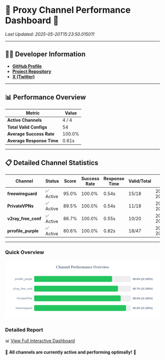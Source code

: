 # 🌟 Proxy Channel Performance Dashboard 🌟

_Last Updated: 2025-05-20T15:23:50.015011_

---

## 👩‍💻 Developer Information

- **[GitHub Profile](https://github.com/4n0nymou3)**  
- **[Project Repository](https://github.com/4n0nymou3/multi-proxy-config-fetcher)**  
- **[X (Twitter)](https://x.com/4n0nymou3)**  

---

## 📊 Performance Overview

| Metric                | Value       |
|-----------------------|-------------|
| **Active Channels**   | 4 / 4       |
| **Total Valid Configs** | 54          |
| **Average Success Rate** | 100.0%      |
| **Average Response Time** | 0.61s       |

---

## 📋 Detailed Channel Statistics

| Channel          | Status     | Score  | Success Rate | Response Time | Valid/Total | Last Success               |
|------------------|------------|--------|--------------|---------------|-------------|----------------------------|
| **freewireguard**  | ✅ Active  | 95.0%  | 100.0% | 0.54s         | 15/18       | 2025-05-20T15:23:50.013331 |
| **PrivateVPNs**  | ✅ Active  | 89.5%  | 100.0% | 0.54s         | 11/18       | 2025-05-20T15:23:49.450817 |
| **v2ray_free_conf**  | ✅ Active  | 86.7%  | 100.0% | 0.55s         | 10/20       | 2025-05-20T15:23:48.880183 |
| **prrofile_purple**  | ✅ Active  | 80.6%  | 100.0% | 0.82s         | 18/47       | 2025-05-20T15:23:48.293180 |

---

### Quick Overview
<div align="center">
  <a href="https://raw.githubusercontent.com/nullluser/NullRepo/refs/heads/main/assets/channel_stats_chart.svg">
    <img src="https://raw.githubusercontent.com/nullluser/NullRepo/refs/heads/main/assets/channel_stats_chart.svg" alt="Source Performance Statistics" width="800">
  </a>
</div>

### Detailed Report
📊 [View Full Interactive Dashboard](https://htmlpreview.github.io/?https://github.com/nullluser/NullRepo/blob/main/assets/performance_report.html)

🎉 **All channels are currently active and performing optimally!** 🎉
